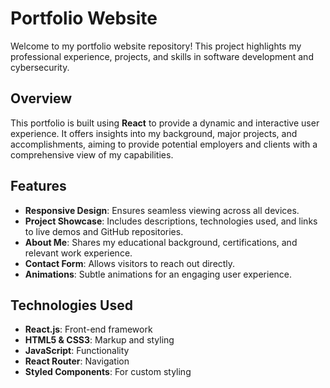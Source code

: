 # Portfolio Website

Welcome to my portfolio website repository! This project highlights my professional experience, projects, and skills in software development and cybersecurity.

## Overview

This portfolio is built using **React** to provide a dynamic and interactive user experience. It offers insights into my background, major projects, and accomplishments, aiming to provide potential employers and clients with a comprehensive view of my capabilities.

## Features

- **Responsive Design**: Ensures seamless viewing across all devices.
- **Project Showcase**: Includes descriptions, technologies used, and links to live demos and GitHub repositories.
- **About Me**: Shares my educational background, certifications, and relevant work experience.
- **Contact Form**: Allows visitors to reach out directly.
- **Animations**: Subtle animations for an engaging user experience.

## Technologies Used

- **React.js**: Front-end framework
- **HTML5 & CSS3**: Markup and styling
- **JavaScript**: Functionality
- **React Router**: Navigation
- **Styled Components**: For custom styling
